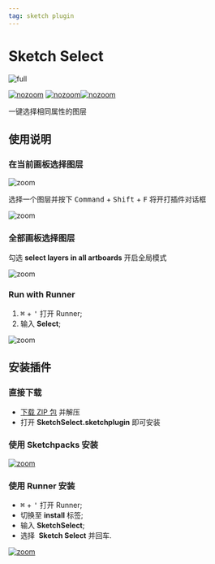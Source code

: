 ```yaml
---
tag: sketch plugin
---
```


# Sketch Select

![full](http://qn.canisminor.cc/2017-09-24-115021.jpg)

[![nozoom](https://img.shields.io/github/release/canisminor1990/sketch-select.svg)](https://github.com/canisminor1990/sketch-select/releases)
[![nozoom](https://img.shields.io/badge/Works%20with-Sketch%20Runner-blue.svg?colorB=308ADF)](http://bit.ly/SketchRunnerWebsite)[![nozoom](https://img.shields.io/github/downloads/canisminor1990/sketch-select/total.svg)](https://github.com/canisminor1990/sketch-select/releases)

一键选择相同属性的图层

## 使用说明

### 在当前画板选择图层

![zoom](http://qn.canisminor.cc/2018-03-12-rm-dialog.png)

选择一个图层并按下 <kbd>Command</kbd> + <kbd>Shift</kbd> + <kbd>F</kbd> 将开打插件对话框

![zoom](http://qn.canisminor.cc/2017-09-24-115117.jpg)

### 全部画板选择图层

勾选 **select layers in all artboards** 开启全局模式

![zoom](http://qn.canisminor.cc/2017-09-24-115129.jpg)

### Run with Runner

1. <kbd>⌘</kbd> + <kbd>'</kbd> 打开 Runner;
2. 输入 **Select**;

![zoom](http://qn.canisminor.cc/2017-09-24-115140.jpg)

## 安装插件

### 直接下载

* [下载 ZIP 包](https://github.com/canisminor1990/sketch-select/archive/master.zip) 并解压
* 打开 **SketchSelect.sketchplugin** 即可安装

### 使用 Sketchpacks 安装

[![zoom](http://qn.canisminor.cc/2017-09-24-115227.jpg)](https://sketchpacks.com/canisminor1990/sketch-select/install)

### 使用 Runner 安装

* <kbd>⌘</kbd> + <kbd>'</kbd> 打开 Runner;
* 切换至 **install** 标签;
* 输入 **SketchSelect**;
* 选择  **Sketch Select** 并回车.

[![zoom](http://qn.canisminor.cc/2017-09-24-115206.jpg)](http://bit.ly/SketchRunnerWebsite)
